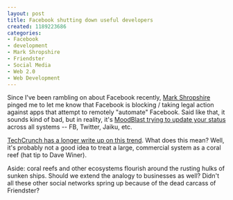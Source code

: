 ```yaml
--- 
layout: post
title: Facebook shutting down useful developers
created: 1189223686
categories: 
- Facebook
- development
- Mark Shropshire
- Friendster
- Social Media
- Web 2.0
- Web Development
---
```

<p>Since I've been rambling on about Facebook recently, <a href="http://shropnet.com/">Mark Shropshire</a> pinged me to let me know that Facebook is blocking / taking legal action against apps that attempt to remotely "automate" Facebook. Said like that, it sounds kind of bad, but in reality, it's <a href="http://blog.circlesixdesign.com/2007/09/06/losing-facebook/">MoodBlast trying to update your status</a> across all systems -- FB, Twitter, Jaiku, etc.</p>

<p><a href="http://www.techcrunch.com/2007/09/06/facebook-opening-up-but-on-its-own-terms/">TechCrunch has a longer write up on this trend</a>. What does this mean? Well, it's probably not a good idea to treat a large, commercial system as a coral reef (hat tip to Dave Winer).</p>

<p>Aside: coral reefs and other ecosystems flourish around the rusting hulks of sunken ships. Should we extend the analogy to businesses as well? Didn't all these other social networks spring up because of the dead carcass of Friendster?</p>
